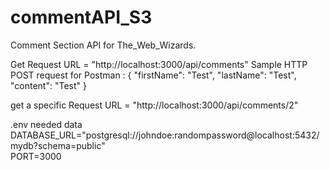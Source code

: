 # commentAPI_S3
Comment Section API for The_Web_Wizards.

Get Request URL = "http://localhost:3000/api/comments"
Sample HTTP POST request for Postman :
{
  "firstName": "Test",
  "lastName": "Test",
  "content": "Test"
}

get a specific Request URL = "http://localhost:3000/api/comments/2"

.env needed data<br>
DATABASE_URL="postgresql://johndoe:randompassword@localhost:5432/mydb?schema=public"<br>
PORT=3000
